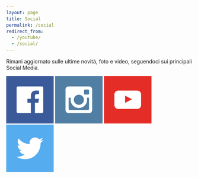 ```yaml
---
layout: page
title: Social
permalink: /social
redirect_from: 
  - /youtube/
  - /social/
---
```


Rimani aggiornato sulle ultime novità, foto e video, seguendoci sui principali Social Media.

[![facebook button](/tumblr_files/tumblr_inline_of35jxCyhm1qbpldy_500.png)](https://fb.com/consanpaolino)
[![instagram button](/tumblr_files/tumblr_inline_of35kb7R6z1qbpldy_500.png)](https://instagram.com/consanpaolino)
[![youtube button](/tumblr_files/tumblr_inline_of35kgaBj61qbpldy_500.png)](https://www.youtube.com/channel/UC8fqZye7eBrSWTbd5dzyUCg)
[![twitter button](/tumblr_files/tumblr_inline_ogg7koeRYY1qbpldy_500.png)](https://twitter.com/consanpaolino)
